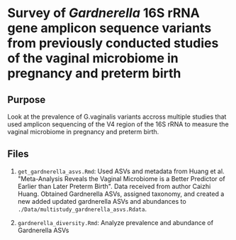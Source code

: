 # Survey of *Gardnerella* 16S rRNA gene amplicon sequence variants from previously conducted studies of the vaginal microbiome in pregnancy and preterm birth

## Purpose
Look at the prevalence of G.vaginalis variants accross multiple studies that used amplicon sequencing of the V4 region of the 16S rRNA to measure the vaginal microbiome in pregnancy and preterm birth.

## Files
1) `get_gardnerella_asvs.Rmd`: Used ASVs and metadata from Huang et al. "Meta-Analysis Reveals the Vaginal Microbiome is a Better Predictor of Earlier than Later Preterm Birth". Data received from author Caizhi Huang. Obtained Gardnerella ASVs, assigned taxonomy, and created a new added updated gardnerella ASVs and abundances to `./Data/multistudy_gardnerella_asvs.Rdata`.
 
2) `gardnerella_diversity.Rmd`: Analyze prevalence and abundance of Gardnerella ASVs 
